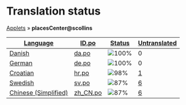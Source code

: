 <h1>Translation status</h1>
<p>
  <a href="tables/README.md">Applets</a> &#187; <b>placesCenter@scollins</b>
</p>

<table>
  <thead>
    <tr>
      <th>
        <a href="#" id="language">Language</a>
      </th>
      <th>
        <a href="#" id="idpo">ID.po</a>
      </th>
      <th>
        <a href="#" id="status">Status</a>
      </th>
      <th>
        <a href="#" id="untranslated">Untranslated</a>
      </th>
    </tr>
  </thead>
  <tbody>
    <tr>
      <td class="language" data-value="Danish">
        <a href="tables/da.md">Danish</a>
      </td>
      <td class="idpo" data-value="da">
        <a href="po/placesCenter@scollins/da.po">da.po</a>
      </td>
      <td class="status" data-value="100">
        <img src="http://progressed.io/bar/100" alt="100%" />
      </td>
      <td class="untranslated" data-value="0">
        0
      </td>
    </tr>
    <tr>
      <td class="language" data-value="German">
        <a href="tables/de.md">German</a>
      </td>
      <td class="idpo" data-value="de">
        <a href="po/placesCenter@scollins/de.po">de.po</a>
      </td>
      <td class="status" data-value="100">
        <img src="http://progressed.io/bar/100" alt="100%" />
      </td>
      <td class="untranslated" data-value="0">
        0
      </td>
    </tr>
    <tr>
      <td class="language" data-value="Croatian">
        <a href="tables/hr.md">Croatian</a>
      </td>
      <td class="idpo" data-value="hr">
        <a href="po/placesCenter@scollins/hr.po">hr.po</a>
      </td>
      <td class="status" data-value="98">
        <img src="http://progressed.io/bar/98" alt="98%" />
      </td>
      <td class="untranslated" data-value="1">
        <a href="po/placesCenter@scollins/_hr.po">1</a>
      </td>
    </tr>
    <tr>
      <td class="language" data-value="Swedish">
        <a href="tables/sv.md">Swedish</a>
      </td>
      <td class="idpo" data-value="sv">
        <a href="po/placesCenter@scollins/sv.po">sv.po</a>
      </td>
      <td class="status" data-value="87">
        <img src="http://progressed.io/bar/87" alt="87%" />
      </td>
      <td class="untranslated" data-value="6">
        <a href="po/placesCenter@scollins/_sv.po">6</a>
      </td>
    </tr>
    <tr>
      <td class="language" data-value="Chinese (Simplified)">
        <a href="tables/zh_CN.md">Chinese (Simplified)</a>
      </td>
      <td class="idpo" data-value="zh_CN">
        <a href="po/placesCenter@scollins/zh_CN.po">zh_CN.po</a>
      </td>
      <td class="status" data-value="87">
        <img src="http://progressed.io/bar/87" alt="87%" />
      </td>
      <td class="untranslated" data-value="6">
        <a href="po/placesCenter@scollins/_zh_CN.po">6</a>
      </td>
    </tr>
  </tbody>
</table>

